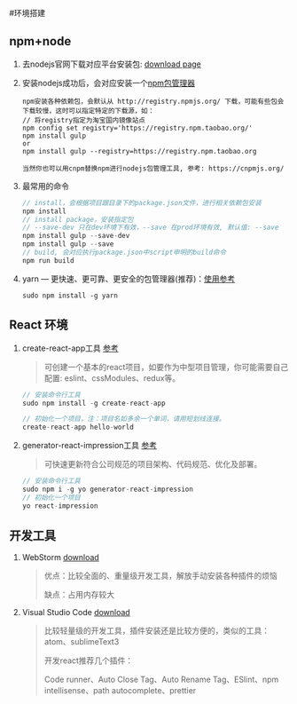 #环境搭建

## npm+node

1. 去nodejs官网下载对应平台安装包:  [download page](https://nodejs.org/en/download/)

2. 安装nodejs成功后，会对应安装一个[npm包管理器](https://docs.npmjs.com/getting-started/installing-npm-packages-locally)

   ```shell
   npm安装各种依赖包，会默认从 http://registry.npmjs.org/ 下载，可能有些包会下载较慢，这时可以指定特定的下载源，如：
   // 将registry指定为淘宝国内镜像站点
   npm config set registry='https://registry.npm.taobao.org/'
   npm install gulp
   or
   npm install gulp --registry=https://registry.npm.taobao.org

   当然你也可以用cnpm替换npm进行nodejs包管理工具, 参考: https://cnpmjs.org/
   ```

3. 最常用的命令

   ```js
   // install，会根据项目跟目录下的package.json文件，进行相关依赖包安装
   npm install
   // install package，安装指定包
   // --save-dev 只在dev环境下有效，--save 在prod环境有效, 默认值: --save
   npm install gulp --save-dev
   npm install gulp --save
   // build, 会对应执行package.json中script申明的build命令
   npm run build
   ```

4. yarn — 更快速、更可靠、更安全的包管理器(推荐)：[使用参考](https://yarnpkg.com/en/docs/usage)

   ```shell
   sudo npm install -g yarn
   ```

## React 环境

1. create-react-app工具 [参考](https://github.com/facebookincubator/create-react-app)

   > 可创建一个基本的react项目，如要作为中型项目管理，你可能需要自己配置: eslint、cssModules、redux等。

   ```js
   // 安装命令行工具
   sudo npm install -g create-react-app

   // 初始化一个项目，注：项目名如多余一个单词，请用短划线连接。
   create-react-app hello-world
   ```

2. generator-react-impression工具 [参考](https://github.com/NewDadaFE/generator-react-impression)

   > 可快速更新符合公司规范的项目架构、代码规范、优化及部署。

   ```js
   // 安装命令行工具
   sudo npm i -g yo generator-react-impression
   // 初始化一个项目
   yo react-impression
   ```

## 开发工具
1. WebStorm [download](https://www.jetbrains.com/webstorm/download/#section=mac)

   > 优点：比较全面的、重量级开发工具，解放手动安装各种插件的烦恼
   >
   > 缺点：占用内存较大

2. Visual Studio Code [download](https://code.visualstudio.com/)

   > 比较轻量级的开发工具，插件安装还是比较方便的，类似的工具：atom、sublimeText3
   >
   > 开发react推荐几个插件：
   >
   > Code runner、Auto Close Tag、Auto Rename Tag、ESlint、npm intellisense、path autocomplete、prettier
